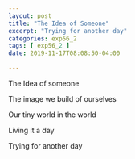 ```yaml
---
layout: post
title: "The Idea of Someone"
excerpt: "Trying for another day"
categories: exp56_2
tags: [ exp56_2 ]
date: 2019-11-17T08:08:50-04:00

---
```

The Idea of someone

The image we build of ourselves

Our tiny world in the world

Living it a day

Trying for another day
